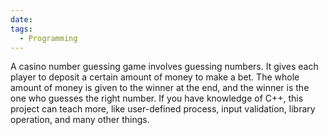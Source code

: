 ```yaml
---
date: 
tags:
  - Programming
---
```

A casino number guessing game involves guessing numbers. It gives each player to deposit a certain amount of money to make a bet. The whole amount of money is given to the winner at the end, and the winner is the one who guesses the right number. If you have knowledge of C++, this project can teach more, like user-defined process, input validation, library operation, and many other things.
